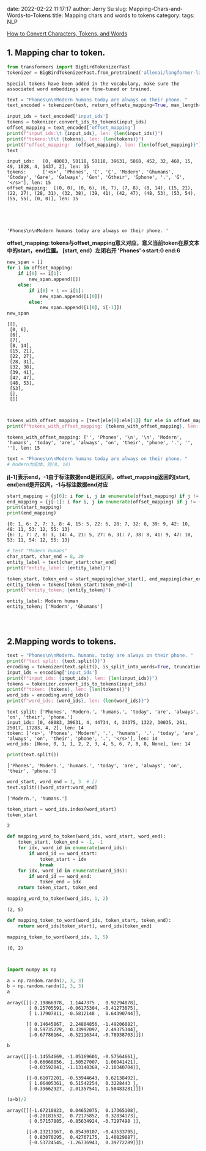 date: 2022-02-22 11:17:17
author: Jerry Su
slug:  Mapping-Chars-and-Words-to-Tokens
title: Mapping chars and words to tokens
category:
tags: NLP

[How to Convert Characters, Tokens, and Words](https://www.kaggle.com/c/feedback-prize-2021/discussion/298094)

## 1. Mapping char to token.


```python
from transformers import BigBirdTokenizerFast
tokenizer = BigBirdTokenizerFast.from_pretrained('allenai/longformer-large-4096')
```

    Special tokens have been added in the vocabulary, make sure the associated word embeddings are fine-tuned or trained.



```python
text = "Phones\n\nModern humans today are always on their phone. "
text_encoded = tokenizer(text, return_offsets_mapping=True, max_length=512, truncation=True)
```


```python
input_ids = text_encoded['input_ids']
tokens = tokenizer.convert_ids_to_tokens(input_ids)
offset_mapping = text_encoded['offset_mapping']
print(f"input_ids:\t {input_ids}, len: {len(input_ids)}")
print(f"tokens:\t\t {tokens}, len: {len(tokens)}")
print(f"offset_mapping:  {offset_mapping}, len: {len(offset_mapping)}")
text
```

    input_ids:	 [0, 48083, 50118, 50118, 39631, 5868, 452, 32, 460, 15, 49, 1028, 4, 1437, 2], len: 15
    tokens:		 ['<s>', 'Phones', 'Ċ', 'Ċ', 'Modern', 'Ġhumans', 'Ġtoday', 'Ġare', 'Ġalways', 'Ġon', 'Ġtheir', 'Ġphone', '.', 'Ġ', '</s>'], len: 15
    offset_mapping:  [(0, 0), (0, 6), (6, 7), (7, 8), (8, 14), (15, 21), (22, 27), (28, 31), (32, 38), (39, 41), (42, 47), (48, 53), (53, 54), (55, 55), (0, 0)], len: 15





    'Phones\n\nModern humans today are always on their phone. '



**offset_mapping: tokens与offset_mapping意义对应，意义当前token在原文本中的start，end位置。 [start, end）左闭右开  'Phones'->start:0 end:6**


```python
new_span = []
for i in offset_mapping:
    if i[0] == i[1]:
        new_span.append([])
    else:
        if i[0] + 1 == i[1]:
            new_span.append([i[0]])
        else:
            new_span.append([i[0], i[-1]])
new_span         
```




    [[],
     [0, 6],
     [6],
     [7],
     [8, 14],
     [15, 21],
     [22, 27],
     [28, 31],
     [32, 38],
     [39, 41],
     [42, 47],
     [48, 53],
     [53],
     [],
     []]




```python

```


```python

```


```python
tokens_with_offset_mapping = [text[ele[0]:ele[1]] for ele in offset_mapping]
print(f"tokens_with_offset_mapping: {tokens_with_offset_mapping}, len: {len(tokens_with_offset_mapping)}")
```

    tokens_with_offset_mapping: ['', 'Phones', '\n', '\n', 'Modern', 'humans', 'today', 'are', 'always', 'on', 'their', 'phone', '.', '', ''], len: 15



```python
text = "Phones\n\nModern humans today are always on their phone. " 
# Modern为实体，则(8, 14)
```

**j[-1]表示end，-1由于标注数据end是闭区间，offset_mapping返回的[start, end)end是开区间，-1与标注数据end对应**


```python
start_mapping = {j[0]: i for i, j in enumerate(offset_mapping) if j != (0, 0)}
end_mapping = {j[-1]: i for i, j in enumerate(offset_mapping) if j != (0, 0)}
print(start_mapping)
print(end_mapping)
```

    {0: 1, 6: 2, 7: 3, 8: 4, 15: 5, 22: 6, 28: 7, 32: 8, 39: 9, 42: 10, 48: 11, 53: 12, 55: 13}
    {6: 1, 7: 2, 8: 3, 14: 4, 21: 5, 27: 6, 31: 7, 38: 8, 41: 9, 47: 10, 53: 11, 54: 12, 55: 13}



```python
# test "Modern humans"
char_start, char_end = 8, 20
entity_label = text[char_start:char_end]
print(f"entity_label: {entity_label}")

token_start, token_end = start_mapping[char_start], end_mapping[char_end]
entity_token = tokens[token_start:token_end+1]
print(f"entity_token; {entity_token}")
```

    entity_label: Modern human
    entity_token; ['Modern', 'Ġhumans']



```python

```


```python

```


```python

```

## 2.Mapping words to tokens.


```python
text = "Phones\n\nModern. humans. today are always on their phone. " 
print(f"text split: {text.split()}")
encoding = tokenizer(text.split(), is_split_into_words=True, truncation=True, max_length=512)
input_ids = encoding['input_ids']
print(f"input_ids: {input_ids}, len: {len(input_ids)}")
tokens = tokenizer.convert_ids_to_tokens(input_ids)
print(f"token: {tokens}, len: {len(tokens)}")
word_ids = encoding.word_ids() 
print(f"word_ids: {word_ids}, len: {len(word_ids)}")
```

    text split: ['Phones', 'Modern.', 'humans.', 'today', 'are', 'always', 'on', 'their', 'phone.']
    input_ids: [0, 48083, 39631, 4, 44734, 4, 34375, 1322, 30035, 261, 25017, 17283, 4, 2], len: 14
    token: ['<s>', 'Phones', 'Modern', '.', 'humans', '.', 'today', 'are', 'always', 'on', 'their', 'phone', '.', '</s>'], len: 14
    word_ids: [None, 0, 1, 1, 2, 2, 3, 4, 5, 6, 7, 8, 8, None], len: 14



```python
print(text.split())
```

    ['Phones', 'Modern.', 'humans.', 'today', 'are', 'always', 'on', 'their', 'phone.']



```python
word_start, word_end = 1, 3  # [)
text.split()[word_start:word_end]
```




    ['Modern.', 'humans.']




```python
token_start = word_ids.index(word_start)
token_start
```




    2




```python
def mapping_word_to_token(word_ids, word_start, word_end):
    token_start, token_end = -1, -1
    for idx, word_id in enumerate(word_ids):
        if word_id == word_start:
            token_start = idx
            break
    for idx, word_id in enumerate(word_ids):
        if word_id == word_end:
            token_end = idx
    return token_start, token_end

mapping_word_to_token(word_ids, 1, 2)    
```




    (2, 5)




```python
def mapping_token_to_word(word_ids, token_start, token_end):
    return word_ids[token_start], word_ids[token_end]

mapping_token_to_word(word_ids, 1, 5)
```




    (0, 2)




```python

```


```python

```


```python
import numpy as np
```


```python
a = np.random.randn(2, 3, 3)
b = np.random.randn(2, 3, 3)
a
```




    array([[[-2.19866978,  1.1447375 ,  0.92294878],
            [ 0.25705591, -0.06175304, -0.41273075],
            [ 1.17907811, -0.5812148 ,  0.64390744]],
    
           [[ 0.14645867,  2.24804856, -1.49206082],
            [ 0.59735229,  0.33992097,  2.49375344],
            [-0.67786164, -0.52116344, -0.78938703]]])




```python
b
```




    array([[[-1.14554669, -1.05169601, -0.57564661],
            [-0.66068856,  1.50527007,  1.06941421],
            [-0.03592041, -1.13148369, -2.10340704]],
    
           [[-0.61072201, -0.53944643,  0.62138492],
            [ 1.06405361,  0.51542254,  0.3228443 ],
            [-0.39662927, -2.01357541,  1.58483281]]])




```python
(a+b)/2
```




    array([[[-1.67210823,  0.04652075,  0.17365108],
            [-0.20181632,  0.72175852,  0.32834173],
            [ 0.57157885, -0.85634924, -0.7297498 ]],
    
           [[-0.23213167,  0.85430107, -0.43533795],
            [ 0.83070295,  0.42767175,  1.40829887],
            [-0.53724545, -1.26736943,  0.39772289]]])




```python

```

